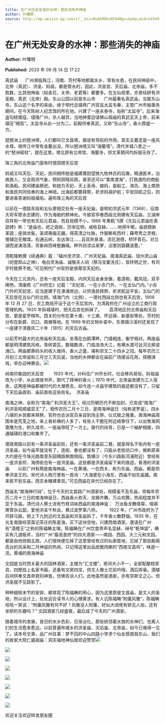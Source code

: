 ```yaml
---
title: 在广州无处安身的水神：那些消失的神庙
author: 叶曙明
source: http://mp.weixin.qq.com/s?__biz=MzA5MDkxNTA4Ng==&amp;mid=2454910042&amp;idx=1&amp;sn=737dcc5be1bf5e31242cd6a207532fa3&amp;chksm=87a23c3bb0d5b52d26be3d6c40a87b8bfb8333fb6ae6038704bdf4fd765b3f4ba4a96a99c514#rd
---
```


# 在广州无处安身的水神：那些消失的神庙

**Author:** 叶曙明

**Published:** 2020 年 09 月 14 日 17:22

真武庙      广州濒临珠江，河南、芳村等地都属水乡，常有水患，在民间神祇中，北帝（真武）、洪圣、妈祖，都是管水的，因此，洪圣宫、天后庙、北帝庙，多不胜数，比其他神庙（如金花、关帝、老君等）都要多。在五仙观里，亦曾经辟有洪圣殿、真武（北帝）殿。东山公园以前是东山寺       广州最著名真武庙，当属东山寺。东山这个名字的来由，缘于明代总镇两广内官监太监韦眷，主管广州市舶事务期间，在今天陈树人纪念馆的所在地，兴建了一座永泰寺，俗称“太监寺”。后来海盗勾结倭寇，侵陵广州，杀人越货，当地绅耆迎请佛山祖庙的真武玄天上帝，前来镇压“贼氛”。太监寺从此一分为二，前殿供奉真武，又称“东山寺”，香火鼎盛一方。

琵琶洲上的琶洲塔，人们都叫它文昌塔，据说有导航的作用，其实主要还是一座风水塔。相传江中常有金鳌出没，所以琶洲塔又叫“海鳌塔”。清代羊城八景之一的“琶洲砥柱”，就在这里。塔北原有北帝宫、海鳌寺，但文革期间均拆毁无存了。

珠三角的北帝庙门面有时很简陋天后宫

妈祖又叫天后、天妃，民间相传她是福建莆田望族九牧林氏的后裔，精通医术，治病救人，又会观测气象，预知阴晴风雨，甚至还可以“乘席渡海”，打救遇险的商船和渔船。民间建庙祭祀，称她为天妃、天上圣母、娘妈，是船工、海员、海上商旅和渔民共同信奉的海上神祗。出海前都要拜祭，祈求妈祖护航；平安回航之后，则要进香答谢妈祖福佑。遍布珠三角的天后宫

以前在一德路东段和五仙里相交处有一座天妃庙，是明初洪武元年（1368），征南大将军廖永忠建的，作为海舶的祭神处。今接官亭巷西段北侧建有天后庙，兰湖岸双井街一带也有天后元君庙，而且规模不小，1866 年黄鹤飞撰《天后元君庙形真迹碑》称：“是庙也，祀之遐矣，历宋迄明，咸称显赫。……地得牛眠，庙貌鼎新革固；座骑龙髻，圣颂锡福无疆。得英清之吐脉，作弼赖有西村；藉粤秀之灵根，惟辅岂无雉堞。右通云岭，左达珠江……且双井泉涌，流花澍德，桥环青石，对兰湖而波涛浩荡，背象岭而峰壑巍峨。畔外则凉瓜翠萝，沼里则碧藕波菱。”

清乾隆敕撰《续通典》载：“福州灵济宫、广州天妃庙、南海真武庙、琼州灵山庙（祀毘耶山之神）、电白灵湫庙、诚敬夫人祠（祭冯宝妻洗氏），皆终明之世，有司岁时致祭不绝。”可见明代广州官府是很尊崇天妃的。

今天在三元宫内，还有一座天后宝殿，内供天后金身坐像，着道袍，戴凤冠，双手捧笏。清康熙《广州府志》记载：“天妃宫，一在小东门外，一在五仙门内。”小东门外的天妃宫，应当是建于在濠涌岸边，以供渔民拜祭，祈求航运平安。五仙门的天后宫在五仙门的北侧。靖海门内（北侧），一德社西段北侧也有天后宫，1906 年 12 月 27 日，农工商局开设于这个天后宫内，为清政府在广州设立的工商行政管理机构。1920 年拆城墙时，把天后宫也拆掉了。      荔湾地区的北帝庙和天后宫，更是星罗棋布。西关的分布在第十甫、十三甫、怀远驿、新基街等处，芳村的分布在新爵、坑口、南塘等地。在 1999 年的文物补查中，东漖镇沙溪村还发现了一座建于清嘉庆二十年（1815）的天后古庙。

以前芳村最大的北帝庙和天后庙，坐落在白鹅潭畔，门墙相连，衡宇相对。两座庙都是明清建筑风格，青砖碧瓦，数楹数进，门临浩浩大江，有横水渡可达河北柳波涌口。两庙都靠码头的收入维持，香火之盛，堪称崇文二十四乡之冠。每年农历三月初三北帝诞和三月廿三天后诞，当地的乡绅都会在庙前广场摆设花局，搭棚演戏，举办迎神赛会。![](https://mmbiz.qpic.cn/mmbiz_jpg/PJWG74pLsMZqSC6YTYIvvoib8zByGGLcMcSkeWZU3fXQ84niaiaXshbgXSlGrupBwkZaDkbhSgkHLFKFiaxQLQGfWA/640)

岭南印象园的天后宫        1920 年代，孙科任广州市长时，社会移风易俗，妈祖庙改为小学，从此琅琅书声，取代了拜神的香火；1970 年代，北帝庙改建为工人宿舍。这两座神庙都被时代的大潮卷去，如今连一点庙宇建筑的痕迹都没有了，只留下天后庙直街、庙前直街这些街名。  洪圣庙

南海之神，全称为“南海广利洪圣大王”。经过历朝历代不断加封，已变成“南海广利洪圣昭顺威显王”了。相传农历二月十三日，是南海神诞日（俗称波罗诞），四乡八镇的乡民都来拜祭，官府也会派官员亲自到场主祭，仪式极之隆重。南海神庙周围本是荒芜之地，来上香祈祷的人多了，有些人干脆在附近结寮住下，以出售渔网篙橹为生，积久成市，一座庙带旺了一方土。唐代的扶胥，已是一个舳舻相接，四通辐辏的港口和集市了。

德政南路以前有一条洪圣庙前街，还有一条洪圣庙前二巷，就是得名于街内有一座洪圣庙，如今庙早就没有了，连街、巷也都没有了，只能从老街坊口中，推断原来大约是在今珠光路南至东园横路稍南侧段。筑横沙（今东川路新河浦附近）曾经有一座洪圣桥，海傍街也有一座洪圣庙。这些都是洪圣庙留下来的痕迹。香港的洪圣庙       以前广州有两座南海神庙，一在黄埔，一在西关，称为东庙、西庙，都是供奉洪圣王的。宋代诗人杨万里有一首诗：“大海更在小海东，西庙不如东庙雄。南来若不到东庙，西京未睹建章宫。”可见西庙在宋代已经存在了。

西庙名“南海神行祠”，位于今天的文昌路广州酒家处，规模虽不及东庙，但每年农历二月十三日的南海神诞日，西庙香火弥天，龙狮齐舞，万众欢腾，热闹程度并不亚于东庙。清代诗人蔡士尧有竹枝词咏西庙的南海神诞：  万派鱼龙舞绛霄，喧阒箫管杂云韶，爱他洪圣千秋会，赛过波罗第八桥。        1922 年，广州市政府为了开辟马路，把上下九附近的文昌庙和洪圣庙拆了，千年香火散野烟。1935 年，在光复南路经营英记茶庄的陈星海，买下这块空地，兴建西南酒家。邀请在广州有“酒楼王”之称的陈福畴主理。陈福畴在广州饮食界声名显赫，绰号“乾坤袋”，确实有几道板斧，当时广州“最高食府”的四大酒家——南园、西园、大三元和文园，都是由他担纲主政。人们很快便忘掉了这里曾经有过的仙家胜地，忘掉了那些殿阁高台的风采和二月神诞的热闹，只记得这里出品皮脆肉嫰的“西南文昌鸡”，味道一流。黄埔的南海神庙

文园是当时西关最大的园林酒家，主楼为“汇文楼”，房间大小不一，全部配酸枝家具，四壁挂上名家书画，还备有文房四宝，供文人雅士花前吟哦，酒后挥毫。酒楼后间供奉文昌帝君的神龛，仿佛告诉人们，此地虽然是酒家，亦有崇斯文之心。但洪圣就不见踪影了。

种种细枝末节的安排，都体现了陈福畴的用心，因为这里原是文昌庙，是文人的圣地，所以设计上，处处迎合读书人的心理需求。有人讥陈福畴“附庸风雅”，陈福畴哈哈一笑说：“附庸风雅有何不好？风雅没人附庸，好似大阔佬有轿无人抬，还有坐轿的乐趣吗？” 文园酒家几经盛衰，最后成了今天的广州酒家。

随着城市的发展，昔日的水乡色彩，日渐淡化，那些统领着水族的水神们，也离人们的生活愈来愈远。以前曾遍布城乡的洪圣庙、天后庙、北帝庙，如今已难得一见了。读本号文章，品广州往事：梦不回的中山四路小学求个仙女搭救我东山，我们的故家大院仁威祖庙：洞天福地神仙居欢迎赞赏![](https://mmbiz.qpic.cn/mmbiz_jpg/GCSG9VLghhqKnTsncdGcFVTHIqZu6l9QVrolOm2670g0rqIV28NvcoicRKCWK2gqVicxW637u27ZoZZFUKJorMGQ/640?wx_fmt=jpeg)

![](https://mmbiz.qpic.cn/mmbiz_jpg/PJWG74pLsMZqSC6YTYIvvoib8zByGGLcMeZTH2fKTQuhsCEuam3NnRhibfEdW3hyFPkSvGsBOAMI82ibL7RNafFDQ/640)

![](https://mmbiz.qpic.cn/mmbiz_jpg/PJWG74pLsMZqSC6YTYIvvoib8zByGGLcMQ5mOIv6h7munpFTKeSdDR1jdYnAeFMicQPAGmjBaM7edzV09xWS1JEw/640)

![](https://mmbiz.qpic.cn/mmbiz_jpg/PJWG74pLsMZqSC6YTYIvvoib8zByGGLcMVfSjLOoyZyiaLtRibGib3yOnpvSsTnrm1qncesdL9AWQAJsibfkhK0u6TA/640)

![](https://mmbiz.qpic.cn/mmbiz_jpg/PJWG74pLsMZqSC6YTYIvvoib8zByGGLcM9IufykRTkXiaLwNzXqP5ib6uq4yS7LudVFwy4etr4b68BowiaribbsNQxQ/640)

![](https://mmbiz.qpic.cn/mmbiz_jpg/GCSG9VLghhqKnTsncdGcFVTHIqZu6l9QVrolOm2670g0rqIV28NvcoicRKCWK2gqVicxW637u27ZoZZFUKJorMGQ/640?wx_fmt=jpeg)

![](https://mmbiz.qpic.cn/mmbiz_jpg/PJWG74pLsMZqSC6YTYIvvoib8zByGGLcMwKxY7OQyU2nnAwhNtlEhNiaGzXOPx7jj2mlp6Ny0Gn1a3oCQaWa2Wow/640)

![](https://mmbiz.qpic.cn/mmbiz_jpg/GCSG9VLghhqKnTsncdGcFVTHIqZu6l9QVrolOm2670g0rqIV28NvcoicRKCWK2gqVicxW637u27ZoZZFUKJorMGQ/640?wx_fmt=jpeg)

欢迎关注欢迎转发朋友圈
